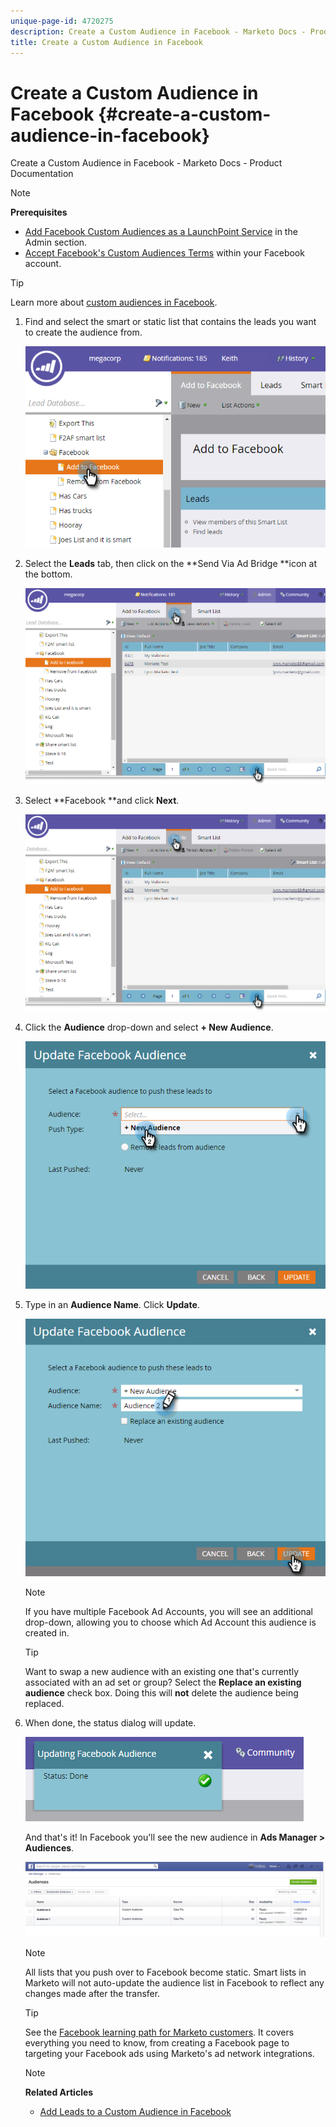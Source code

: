 ```yaml
---
unique-page-id: 4720275
description: Create a Custom Audience in Facebook - Marketo Docs - Product Documentation
title: Create a Custom Audience in Facebook
---
```


# Create a Custom Audience in Facebook {#create-a-custom-audience-in-facebook}

Create a Custom Audience in Facebook - Marketo Docs - Product Documentation

>[!NOTE]
>
>**Prerequisites**
>
>* [Add Facebook Custom Audiences as a LaunchPoint Service](../../../product-docs/demand-generation/ad-network-integrations/add-facebook-custom-audiences-as-a-launchpoint-service.md) in the Admin section.
>* [Accept Facebook's Custom Audiences Terms](https://www.facebook.com/ads/manage/customaudiences/tos.php) within your Facebook account.
>

>[!TIP]
>
>Learn more about [custom audiences in Facebook](https://www.facebook.com/help/341425252616329).

1. Find and select the smart or static list that contains the leads you want to create the audience from.

   ![](assets/1.png)

1. Select the **Leads** tab, then click on the **Send Via Ad Bridge **icon at the bottom.

   ![](assets/222.png)

1. Select **Facebook **and click **Next**.

   ![](assets/two.png)

1. Click the **Audience** drop-down and select **+ New Audience**.

   ![](assets/four.png)

1. Type in an **Audience Name**. Click **Update**.

   ![](assets/five.png)

   >[!NOTE]
   >
   >If you have multiple Facebook Ad Accounts, you will see an additional drop-down, allowing you to choose which Ad Account this audience is created in.

   >[!TIP]
   >
   >Want to swap a new audience with an existing one that's currently associated with an ad set or group? Select the **Replace an existing audience** check box. Doing this will **not** delete the audience being replaced.

1. When done, the status dialog will update.

   ![](assets/six.png)

   And that's it! In Facebook you'll see the new audience in **Ads Manager > Audiences**.

   ![](assets/image2014-12-10-11-3a38-3a32.png)

   >[!NOTE]
   >
   >All lists that you push over to Facebook become static. Smart lists in Marketo will not auto-update the audience list in Facebook to reflect any changes made after the transfer.

   >[!TIP]
   >
   >See the [Facebook learning path for Marketo customers](https://facebook.exceedlms.com/student/enrollments/create_enrollment_from_token/BF9TqSaCvM73PP4ScjhCm4fi). It covers everything you need to know, from creating a Facebook page to targeting your Facebook ads using Marketo's ad network integrations.

   >[!NOTE]
   >
   >**Related Articles**
   >
   >    
   >    
   >    * [Add Leads to a Custom Audience in Facebook](add-leads-to-a-custom-audience-in-facebook.md)
   >    
   >

